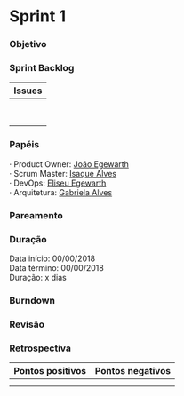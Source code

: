 # Sprint 1

### Objetivo

<!--Objetivos da sprint elencados aqui nos Objetivos -->

### Sprint Backlog

|Issues|
|---|
||
||
||
||
||
||
||
||

### Papéis

· Product Owner: [João Egewarth](https://github.com/egewarth)  
· Scrum Master: [Isaque Alves](https://github.com/alvesisaque)  
· DevOps: [Eliseu Egewarth](https://github.com/eliseuegewarth)  
· Arquitetura: [Gabriela Alves](https://github.com/gag2502)

### Pareamento

<!-- Imagem para pareamento -->

### Duração

Data início: 00/00/2018  
Data término: 00/00/2018  
Duração: x dias

### Burndown

<!-- Imagem para burndown -->

<!-- #### Horas trabalhadas -->

### Revisão

<!-- Histórias implementadas -->
<!-- Quanto da features foi implementadas -->


### Retrospectiva

|Pontos positivos|Pontos negativos|
|---|---|
|||
||||

<!-- #### Dívidas Técnicas -->
